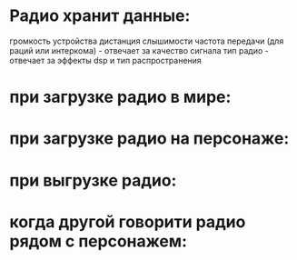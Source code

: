 
# Радио хранит данные:
громкость устройства
дистанция слышимости
частота передачи (для раций или интеркома) - отвечает за качество сигнала
тип радио - отвечает за эффекты dsp и тип распространения


# при загрузке радио в мире:


# при загрузке радио на персонаже:

# при выгрузке радио:

# когда другой говорити радио рядом с персонажем:
